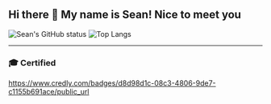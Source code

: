 ## Hi there 👋 My name is Sean! Nice to meet you

![Sean's GitHub status](https://github-readme-stats.vercel.app/api?username=kirbeee)
![Top Langs](https://github-readme-stats.vercel.app/api/top-langs/?username=kirbeee&layout=compact)

---
### 🎓 Certified
https://www.credly.com/badges/d8d98d1c-08c3-4806-9de7-c1155b691ace/public_url